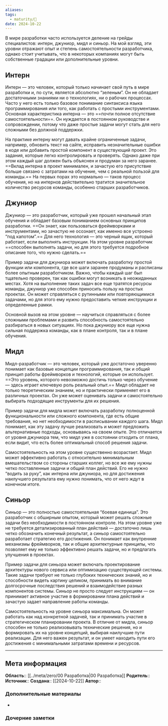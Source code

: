 ```yaml
---
aliases: 
tags:
  - maturity/🌱
date: 2024-10-22
---
```

В мире разработки часто используется деление на грейды специалистов: интерн, джуниор, мидл и синьор. На мой взгляд, эти уровни отражают опыт и степень самостоятельности разработчика, однако стоит учитывать, что в некоторых компаниях могут быть собственные градации или дополнительные уровни.
## Интерн
Интерн — это человек, который только начинает свой путь в мире разработки и, по сути, является абсолютно “зеленым”. Он не обладает достаточными знаниями ни о технологиях, ни о рабочих процессах. Часто у него есть только базовое понимание синтаксиса языка программирования или того, как работать с простыми инструментами. Основная характеристика интерна — это ==почти полное отсутствие самостоятельности==. Он нуждается в постоянном руководстве и сопровождении, потому что даже простые задачи могут стать для него сложными без должной поддержки.

На практике интерну могут давать крайне ограниченные задачи, например, обновить текст на сайте, исправить незначительные ошибки в коде или добавить простой компонент в существующий проект. Это задания, которые легко контролировать и проверять. Однако даже при этом каждый шаг должен быть объяснен и продуман за него заранее. ==Вклад интерна в проект минимален, и зачастую его присутствие больше связано с затратами на обучение, чем с реальной пользой для команды.== На первых порах это нормально — таков процесс обучения, но на интернов действительно тратится значительное количество ресурсов команды, особенно старших разработчиков.
## Джуниор
Джуниор — это разработчик, который уже прошел начальный этап обучения и обладает базовым пониманием основных принципов разработки. ==Он знает, как пользоваться фреймворками и инструментами, но зачастую не осознает, как именно все устроено “под капотом”.== Для него технология — это черный ящик, который работает, если выполнять инструкции. На этом уровне разработчик ==способен выполнять задачи, но для этого требуется подробное описание того, что нужно сделать.==

Пример задачи для джуниора может включать разработку простой функции или компонента, где все шаги заранее продуманы и расписаны более опытным разработчиком. Важно, чтобы каждый шаг был тщательно проверен, так как ошибки могут возникать в неожиданных местах. Хотя на выполнение таких задач все еще тратятся ресурсы команды, джуниор уже способен приносить пользу на простых проектах. Он может справляться с рутинными или повторяющимися задачами, но для этого ему нужно предоставить четкие инструкции и определенные рамки.

Основной вызов на этом уровне — научиться справляться с более сложными проблемами и развить способность самостоятельно разбираться в новых ситуациях. Но пока джуниору все еще нужна сильная поддержка команды, как в плане контроля, так и в плане обучения.
## Мидл
Мидл-разработчик — это человек, который уже достаточно уверенно понимает как базовые концепции программирования, так и общий принцип работы фреймворков и технологий, которые он использует. ==Это уровень, которого невозможно достичь только через обучение — здесь играет ключевую роль реальный опыт.== Мидл обладает не только теоретическим знанием, но и практически применяет его в различных проектах. Он уже может оценивать задачи и самостоятельно выбирать подходящие инструменты для их решения.

Пример задачи для мидла может включать разработку полноценной функциональности или сложного компонента, где есть общие требования, но нет необходимости в расписывании каждого шага. Мидл понимает, как эту задачу лучше реализовать и может предложить альтернативные подходы, основываясь на своем опыте. Это отличается от уровня джуниора тем, что мидл уже в состоянии отходить от плана, если видит, что есть более оптимальный способ решения задачи.

Самостоятельность на этом уровне существенно возрастает. Мидл может эффективно работать с относительно минимальным вмешательством со стороны старших коллег, но все же ему нужны четко поставленные задачи и общий план действий. Его не нужно “водить за руку”, как интерна или джуниора, но для достижения наилучшего результата ему нужно понимать, что от него ждут в конечном итоге.
## Синьор
Синьор — это полностью самостоятельная “боевая единица”. Это разработчик с обширным опытом, который может решать сложные задачи без необходимости в постоянном контроле. На этом уровне уже не требуется детализированный план действий — достаточно лишь четко обозначить конечный результат, а синьор самостоятельно разработает стратегию его достижения. Он понимает как внутренние механизмы фреймворков, так и общие архитектурные принципы, что позволяет ему не только эффективно решать задачи, но и предлагать улучшения в проектах.

Пример задачи для синьора может включать проектирование архитектуры нового сервиса или оптимизацию существующей системы. Такие задачи требуют не только глубоких технических знаний, но и способности видеть картину целиком, принимать во внимание долгосрочные последствия решений и взаимодействие разных компонентов системы. Синьор не просто следует инструкциям — он принимает активное участие в формировании плана действий и зачастую задает направление работы команды.
  
Самостоятельность на уровне синьора максимальна. Он может работать как над конкретной задачей, так и принимать участие в стратегическом планировании проекта. В отличие от мидла, синьор способен не только реализовывать технические решения, но и формировать их на уровне концепций, выбирая наилучшие пути реализации. Для него важен результат, и он умеет находить пути его достижения с минимальными затратами времени и ресурсов.
***
## Мета информация
**Область**:: [[../meta/zero/00 Разработка|00 Разработка]]
**Родитель**:: 
**Источник**:: 
**Создана**:: [[2024-10-22]]
**Автор**:: 
### Дополнительные материалы
- 

### Дочерние заметки
<!-- QueryToSerialize: LIST FROM [[]] WHERE contains(Родитель, this.file.link) or contains(parents, this.file.link) -->

